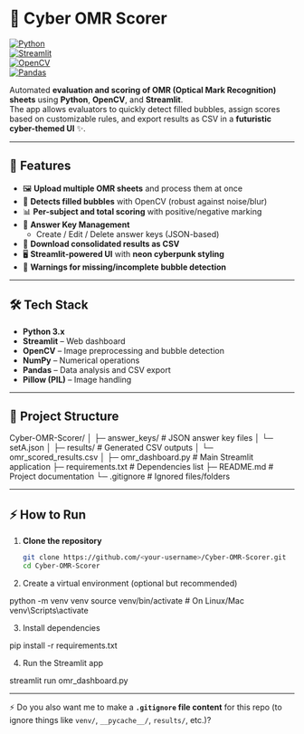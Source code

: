 # 🤖 Cyber OMR Scorer

[![Python](https://img.shields.io/badge/Python-3.10-blue)](https://www.python.org/)  
[![Streamlit](https://img.shields.io/badge/Streamlit-1.25-orange)](https://streamlit.io/)  
[![OpenCV](https://img.shields.io/badge/OpenCV-4.8-brightgreen)](https://opencv.org/)  
[![Pandas](https://img.shields.io/badge/Pandas-Data%20Analysis-yellowgreen)](https://pandas.pydata.org/)  

Automated **evaluation and scoring of OMR (Optical Mark Recognition) sheets** using **Python**, **OpenCV**, and **Streamlit**.  
The app allows evaluators to quickly detect filled bubbles, assign scores based on customizable rules, and export results as CSV in a **futuristic cyber-themed UI** ✨.

---

## 🔹 Features

- 🖼 **Upload multiple OMR sheets** and process them at once  
- 🎯 **Detects filled bubbles** with OpenCV (robust against noise/blur)  
- 📊 **Per-subject and total scoring** with positive/negative marking  
- 📝 **Answer Key Management**  
  - Create / Edit / Delete answer keys (JSON-based)  
- 💾 **Download consolidated results as CSV**  
- 🖥 **Streamlit-powered UI** with **neon cyberpunk styling**  
- 🚨 **Warnings for missing/incomplete bubble detection**  

---

## 🛠 Tech Stack

- **Python 3.x**  
- **Streamlit** – Web dashboard  
- **OpenCV** – Image preprocessing and bubble detection  
- **NumPy** – Numerical operations  
- **Pandas** – Data analysis and CSV export  
- **Pillow (PIL)** – Image handling  

---

## 📂 Project Structure
Cyber-OMR-Scorer/
│
├─ answer_keys/ # JSON answer key files
│ └─ setA.json
│
├─ results/ # Generated CSV outputs
│ └─ omr_scored_results.csv
│
├─ omr_dashboard.py # Main Streamlit application
├─ requirements.txt # Dependencies list
├─ README.md # Project documentation
└─ .gitignore # Ignored files/folders



---

## ⚡ How to Run

1. **Clone the repository**
   ```bash
   git clone https://github.com/<your-username>/Cyber-OMR-Scorer.git
   cd Cyber-OMR-Scorer
2. Create a virtual environment (optional but recommended)

python -m venv venv
source venv/bin/activate   # On Linux/Mac
venv\Scripts\activate

3. Install dependencies

pip install -r requirements.txt

4. Run the Streamlit app

streamlit run omr_dashboard.py


---

⚡ Do you also want me to make a **`.gitignore` file content** for this repo (to ignore things like `venv/`, `__pycache__/`, `results/`, etc.)?


